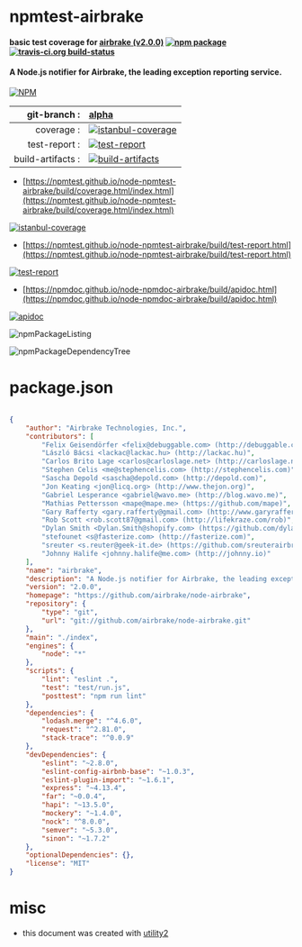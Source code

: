 # npmtest-airbrake

#### basic test coverage for  [airbrake (v2.0.0)](https://github.com/airbrake/node-airbrake)  [![npm package](https://img.shields.io/npm/v/npmtest-airbrake.svg?style=flat-square)](https://www.npmjs.org/package/npmtest-airbrake) [![travis-ci.org build-status](https://api.travis-ci.org/npmtest/node-npmtest-airbrake.svg)](https://travis-ci.org/npmtest/node-npmtest-airbrake)

#### A Node.js notifier for Airbrake, the leading exception reporting service.

[![NPM](https://nodei.co/npm/airbrake.png?downloads=true&downloadRank=true&stars=true)](https://www.npmjs.com/package/airbrake)

| git-branch : | [alpha](https://github.com/npmtest/node-npmtest-airbrake/tree/alpha)|
|--:|:--|
| coverage : | [![istanbul-coverage](https://npmtest.github.io/node-npmtest-airbrake/build/coverage.badge.svg)](https://npmtest.github.io/node-npmtest-airbrake/build/coverage.html/index.html)|
| test-report : | [![test-report](https://npmtest.github.io/node-npmtest-airbrake/build/test-report.badge.svg)](https://npmtest.github.io/node-npmtest-airbrake/build/test-report.html)|
| build-artifacts : | [![build-artifacts](https://npmtest.github.io/node-npmtest-airbrake/glyphicons_144_folder_open.png)](https://github.com/npmtest/node-npmtest-airbrake/tree/gh-pages/build)|

- [https://npmtest.github.io/node-npmtest-airbrake/build/coverage.html/index.html](https://npmtest.github.io/node-npmtest-airbrake/build/coverage.html/index.html)

[![istanbul-coverage](https://npmtest.github.io/node-npmtest-airbrake/build/screenCapture.buildCi.browser.%252Ftmp%252Fbuild%252Fcoverage.lib.html.png)](https://npmtest.github.io/node-npmtest-airbrake/build/coverage.html/index.html)

- [https://npmtest.github.io/node-npmtest-airbrake/build/test-report.html](https://npmtest.github.io/node-npmtest-airbrake/build/test-report.html)

[![test-report](https://npmtest.github.io/node-npmtest-airbrake/build/screenCapture.buildCi.browser.%252Ftmp%252Fbuild%252Ftest-report.html.png)](https://npmtest.github.io/node-npmtest-airbrake/build/test-report.html)

- [https://npmdoc.github.io/node-npmdoc-airbrake/build/apidoc.html](https://npmdoc.github.io/node-npmdoc-airbrake/build/apidoc.html)

[![apidoc](https://npmdoc.github.io/node-npmdoc-airbrake/build/screenCapture.buildCi.browser.%252Ftmp%252Fbuild%252Fapidoc.html.png)](https://npmdoc.github.io/node-npmdoc-airbrake/build/apidoc.html)

![npmPackageListing](https://npmtest.github.io/node-npmtest-airbrake/build/screenCapture.npmPackageListing.svg)

![npmPackageDependencyTree](https://npmtest.github.io/node-npmtest-airbrake/build/screenCapture.npmPackageDependencyTree.svg)



# package.json

```json

{
    "author": "Airbrake Technologies, Inc.",
    "contributors": [
        "Felix Geisendörfer <felix@debuggable.com> (http://debuggable.com/)",
        "László Bácsi <lackac@lackac.hu> (http://lackac.hu)",
        "Carlos Brito Lage <carlos@carloslage.net> (http://carloslage.net)",
        "Stephen Celis <me@stephencelis.com> (http://stephencelis.com)",
        "Sascha Depold <sascha@depold.com> (http://depold.com)",
        "Jon Keating <jon@licq.org> (http://www.thejon.org)",
        "Gabriel Lesperance <gabriel@wavo.me> (http://blog.wavo.me)",
        "Mathias Pettersson <mape@mape.me> (https://github.com/mape)",
        "Gary Rafferty <gary.rafferty@gmail.com> (http://www.garyrafferty.com)",
        "Rob Scott <rob.scott87@gmail.com> (http://lifekraze.com/rob)",
        "Dylan Smith <Dylan.Smith@shopify.com> (https://github.com/dylanahsmith)",
        "stefounet <s@fasterize.com> (http://fasterize.com)",
        "sreuter <s.reuter@geek-it.de> (https://github.com/sreuterairbrake.io",
        "Johnny Halife <johnny.halife@me.com> (http://johnny.io)"
    ],
    "name": "airbrake",
    "description": "A Node.js notifier for Airbrake, the leading exception reporting service.",
    "version": "2.0.0",
    "homepage": "https://github.com/airbrake/node-airbrake",
    "repository": {
        "type": "git",
        "url": "git://github.com/airbrake/node-airbrake.git"
    },
    "main": "./index",
    "engines": {
        "node": "*"
    },
    "scripts": {
        "lint": "eslint .",
        "test": "test/run.js",
        "posttest": "npm run lint"
    },
    "dependencies": {
        "lodash.merge": "^4.6.0",
        "request": "^2.81.0",
        "stack-trace": "^0.0.9"
    },
    "devDependencies": {
        "eslint": "~2.8.0",
        "eslint-config-airbnb-base": "~1.0.3",
        "eslint-plugin-import": "~1.6.1",
        "express": "~4.13.4",
        "far": "~0.0.4",
        "hapi": "~13.5.0",
        "mockery": "~1.4.0",
        "nock": "^8.0.0",
        "semver": "~5.3.0",
        "sinon": "~1.7.2"
    },
    "optionalDependencies": {},
    "license": "MIT"
}
```



# misc
- this document was created with [utility2](https://github.com/kaizhu256/node-utility2)
